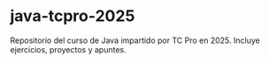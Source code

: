 # java-tcpro-2025
Repositorio del curso de Java impartido por TC Pro en 2025. Incluye ejercicios, proyectos y apuntes.
